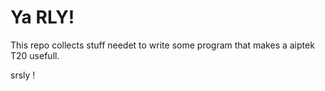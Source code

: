 Ya RLY!
==========

This repo collects stuff needet to write some program that makes a aiptek T20 usefull.

srsly !

